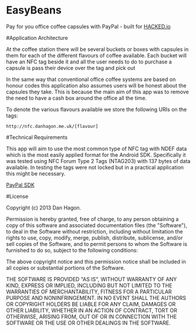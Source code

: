 EasyBeans
=========

Pay for you office coffee capsules with PayPal - built for [HACKED.io](http://hacked.io/almanac/paypal/)

#Application Architecture

At the coffee station there will be several buckets or boxes with capsules in them
for each of the different flavours of coffee available. Each bucket will have an
NFC tag beside it and all the user needs to do to purchase a capsule is pass their
device over the tag and pick out

In the same way that conventional office coffee systems are based on honour codes
this application also assumes users will be honest about the capsules they take.
This is because the main aim of this app was to remove the need to have a cash box
around the office all the time.

To denote the various flavours available we store the following URIs on the tags:

    http://nfc.danhagon.me.uk/[flavour]

#Technical Requirements

This app will aim to use the most common type of NFC tag with NDEF data which is the
most easily applied format for the Android SDK. Specifically
it was tested using NFC Forum Type 2 Tags (NTAG203) with 137 bytes of data available.
In testing the tags were not locked but in a practical application this might be
necessary.

[PayPal SDK](https://developer.paypal.com/webapps/developer/docs/integration/mobile/android-integration-guide/)

#License

Copyright (c) 2013 Dan Hagon.

Permission is hereby granted, free of charge, to any person obtaining a copy
of this software and associated documentation files (the "Software"), to deal
in the Software without restriction, including without limitation the rights
to use, copy, modify, merge, publish, distribute, sublicense, and/or sell
copies of the Software, and to permit persons to whom the Software is
furnished to do so, subject to the following conditions:

The above copyright notice and this permission notice shall be included in
all copies or substantial portions of the Software.

THE SOFTWARE IS PROVIDED "AS IS", WITHOUT WARRANTY OF ANY KIND, EXPRESS OR
IMPLIED, INCLUDING BUT NOT LIMITED TO THE WARRANTIES OF MERCHANTABILITY,
FITNESS FOR A PARTICULAR PURPOSE AND NONINFRINGEMENT. IN NO EVENT SHALL THE
AUTHORS OR COPYRIGHT HOLDERS BE LIABLE FOR ANY CLAIM, DAMAGES OR OTHER
LIABILITY, WHETHER IN AN ACTION OF CONTRACT, TORT OR OTHERWISE, ARISING FROM,
OUT OF OR IN CONNECTION WITH THE SOFTWARE OR THE USE OR OTHER DEALINGS IN
THE SOFTWARE.